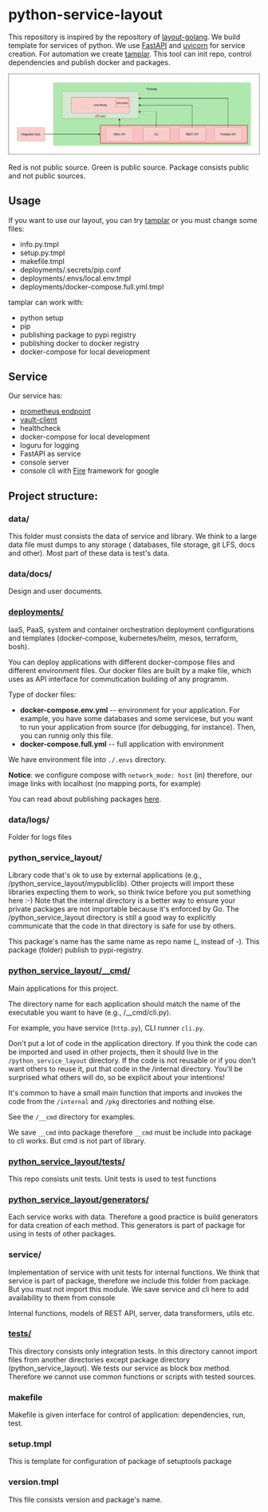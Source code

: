 # python-service-layout

This repository is inspired by the repository of [layout-golang](https://github.com/golang-standards/project-layout). 
We build template for services of python. We use [FastAPI](https://github.com/tiangolo/fastapi) and 
[uvicorn](https://www.uvicorn.org/) for service creation. For automation we create 
[tamplar](https://github.com/hedgehogues/tamplar). This tool can init repo, control dependencies and publish docker and 
packages.  

![](data/docs/structure.png)

Red is not public source. Green is public source. Package consists public and not public sources.

## Usage

If you want to use our layout, you can try [tamplar](https://github.com/u-company/tamplar) or you must change some 
files:

- info.py.tmpl
- setup.py.tmpl
- makefile.tmpl
- deployments/.secrets/pip.conf
- deployments/.envs/local.env.tmpl
- deployments/docker-compose.full.yml.tmpl

tamplar can work with:

- python setup
- pip
- publishing package to pypi registry
- publishing docker to docker registry
- docker-compose for local development

## Service

Our service has:

- [prometheus endpoint](https://github.com/prometheus/client_python)
- [vault-client](https://github.com/Flesspro/vault-client)
- healthcheck
- docker-compose for local development
- loguru for logging
- FastAPI as service
- console server
- console cli with [Fire](https://github.com/google/python-fire) framework for google

## Project structure:

### data/

This folder must consists the data of service and library. We think to a large data file must dumps to any storage (
databases, file storage, git LFS, docs and other). Most part of these data is test's data.

### data/docs/

Design and user documents.

### [deployments/](deployments/)

IaaS, PaaS, system and container orchestration deployment configurations and templates (docker-compose, kubernetes/helm,
mesos, terraform, bosh).

You can deploy applications with different docker-compose files and different environment files. Our docker files are built by a make file, which uses as API interface for commutication building of any programm.

Type of docker files:

* **docker-compose.env.yml** -- environment for your application. For example, you have some databases and some servicese, but you want to run your application from source (for debugging, for instance). Then, you can runnig only this file.
* **docker-compose.full.yml** -- full application with environment

We have environment file into `./.envs` directory.

**Notice**: we configure compose with `network_mode: host` (in) therefore, our image links with localhost (no mapping ports, for example)

You can read about publishing packages [here](deployments).

### data/logs/

Folder for logs files 

### python_service_layout/ 
 
Library code that's ok to use by external applications (e.g., /python_service_layout/mypubliclib). Other projects will 
import these libraries expecting them to work, so think twice before you put something here :-) Note that the internal
directory is a better way to ensure your private packages are not importable because it's enforced by Go. The 
/python_service_layout directory is still a good way to explicitly communicate that the code in that directory is safe 
for use by others.

This package's name has the same name as repo name (_ instead of -). This package (folder) publish to pypi-registry.

### [python_service_layout/__cmd/](python_service_layout/__cmd/)
 
Main applications for this project.

The directory name for each application should match the name of the executable you want to have (e.g., /__cmd/cli.py).

For example, you have service (`http.py`), CLI runner `cli.py`.

Don't put a lot of code in the application directory. If you think the code can be imported and used in other projects, 
then it should live in the `/python_service_layout` directory. If the code is not reusable or if you don't want others 
to reuse it, put that code in the /internal directory. You'll be surprised what others will do, so be explicit about 
your intentions!

It's common to have a small main function that imports and invokes the code from the `/internal` and `/pkg` directories 
and nothing else.

See the `/__cmd` directory for examples.

We save `__cmd` into package therefore `__cmd` must be include into package to cli works. But cmd is not part of library.

### [python_service_layout/tests/](python_service_layout/tests/)

This repo consists unit tests. Unit tests is used to test functions

### [python_service_layout/generators/](python_service_layout/generators/)

Each service works with data. Therefore a good practice is build generators for data creation of each method. This generators is part of package for using in tests of other packages.

### service/
 
Implementation of service with unit tests for internal functions. We think that service is part of package, 
therefore we include this folder from package. But you must not import this module. We save service and cli here to add 
availability to them from console  

Internal functions, models of REST API, server, data transformers, utils etc.

### [tests/](tests)

This directory consists only integration tests. In this directory cannot import files from another directories except 
package directory (python_service_layout). We tests our service as block box method. Therefore we cannot use common 
functions or scripts with tested sources.

### makefile

Makefile is given interface for control of application: dependencies, run, test.
  
### setup.tmpl

This is template for configuration of package of setuptools package
  
### version.tmpl

This file consists version and package's name.
